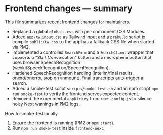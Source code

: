 # Frontend changes — summary

This file summarizes recent frontend changes for maintainers.

- Replaced a global `globals.css` with per-component CSS Modules.
- Added `app/tw-input.css` as Tailwind input and a `prebuild` script to compile
  `public/tw.css` so the app has a fallback CSS file when started via PM2.
- Implemented a controlled `SearchForm` and a `SearchClient` wrapper that
  supports a "Start Conversation" button and a microphone button that uses
  browser SpeechRecognition (webkitSpeechRecognition/SpeechRecognition).
- Hardened SpeechRecognition handling (interim/final results, onend/onerror,
  stop on unmount). Final transcripts auto-trigger a search.
- Added a smoke-test script `scripts/smoke-test.sh` and an npm script
  `npm run smoke-test` to verify the frontend serves expected content.
- Removed the experimental `appDir` key from `next.config.js` to silence
  noisy Next warnings in PM2 logs.

How to smoke-test locally

1. Ensure the frontend is running (PM2 or `npm start`).
2. Run `npm run smoke-test` inside `frontend-next`.
